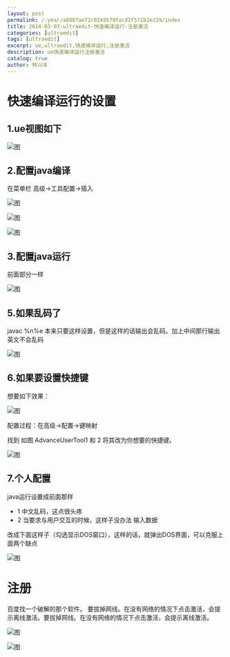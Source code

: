 ```yaml
---
layout: post
permalink: /:year/a8807ae72c0245579facd2f572b2e229/index
title: 2014-03-03-ultraedit-快速编译运行-注册激活
categories: [ultraedit]
tags: [ultraedit]
excerpt: ue,ultraedit,快速编译运行,注册激活
description: ue快速编译运行注册激活
catalog: true
author: 林兴洋
---
```



# 快速编译运行的设置

## 1.ue视图如下

![图](https://gitee.com/linxingyang/at-2020-10-02-image/raw/master/image/U-ultraedit/image/2014-04-03/01.jpeg)

## 2.配置java编译

在菜单栏   高级->工具配置->插入

![图](https://gitee.com/linxingyang/at-2020-10-02-image/raw/master/image/U-ultraedit/image/2014-04-03/02.jpeg)

![图](https://gitee.com/linxingyang/at-2020-10-02-image/raw/master/image/U-ultraedit/image/2014-04-03/03.jpeg)  

![图](https://gitee.com/linxingyang/at-2020-10-02-image/raw/master/image/U-ultraedit/image/2014-04-03/04.jpeg)

## 3.配置java运行

前面部分一样 

![图](https://gitee.com/linxingyang/at-2020-10-02-image/raw/master/image/U-ultraedit/image/2014-04-03/05.jpeg)

## 5.如果乱码了

javac %n%e  本来只要这样设置，但是这样的话输出会乱码。加上中间那行输出英文不会乱码

![图](https://gitee.com/linxingyang/at-2020-10-02-image/raw/master/image/U-ultraedit/image/2014-04-03/06.jpeg)

## 6.如果要设置快捷键

想要如下效果：

![图](https://gitee.com/linxingyang/at-2020-10-02-image/raw/master/image/U-ultraedit/image/2014-04-03/07.jpeg)

配置过程：在高级->配置->键映射

找到  如图  AdvanceUserTool1 和 2  将其改为你想要的快捷键。

![图](https://gitee.com/linxingyang/at-2020-10-02-image/raw/master/image/U-ultraedit/image/2014-04-03/08.jpeg)

## 7.个人配置
java运行设置成前面那样
* 1 中文乱码，这点很头疼
* 2 当要求与用户交互的时候，这样子没办法 输入数据

改成下面这样子（勾选显示DOS窗口），这样的话，就弹出DOS界面，可以克服上面两个缺点

![图](https://gitee.com/linxingyang/at-2020-10-02-image/raw/master/image/U-ultraedit/image/2014-04-03/09.png)

# 注册

百度找一个破解的那个软件。
要拔掉网线。在没有网络的情况下点击激活，会提示离线激活。要拔掉网线。在没有网络的情况下点击激活，会提示离线激活。

![图](https://gitee.com/linxingyang/at-2020-10-02-image/raw/master/image/U-ultraedit/image/2014-04-03/10.jpeg)

![图](https://gitee.com/linxingyang/at-2020-10-02-image/raw/master/image/U-ultraedit/image/2014-04-03/11.jpeg)
